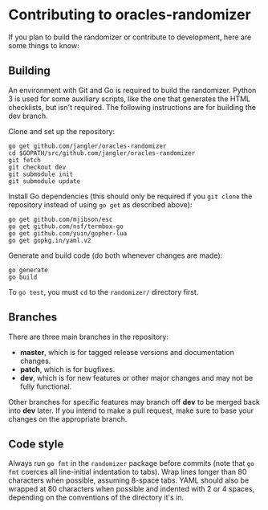 # Contributing to oracles-randomizer

If you plan to build the randomizer or contribute to development, here are some
things to know:


## Building

An environment with Git and Go is required to build the randomizer. Python 3 is
used for some auxiliary scripts, like the one that generates the HTML
checklists, but isn't required. The following instructions are for building the
dev branch.

Clone and set up the repository:

```
go get github.com/jangler/oracles-randomizer
cd $GOPATH/src/github.com/jangler/oracles-randomizer
git fetch
git checkout dev
git submodule init
git submodule update
```

Install Go dependencies (this should only be required if you `git clone` the
repository instead of using `go get` as described above):

```
go get github.com/mjibson/esc
go get github.com/nsf/termbox-go
go get github.com/yuin/gopher-lua
go get gopkg.in/yaml.v2
```

Generate and build code (do both whenever changes are made):

```
go generate
go build
```

To `go test`, you must `cd` to the `randomizer/` directory first.


## Branches

There are three main branches in the repository:

- **master**, which is for tagged release versions and documentation changes.
- **patch**, which is for bugfixes.
- **dev**, which is for new features or other major changes and may not be
  fully functional.

Other branches for specific features may branch off **dev** to be merged back
into **dev** later. If you intend to make a pull request, make sure to base
your changes on the appropriate branch.


## Code style

Always run `go fmt` in the `randomizer` package before commits (note that `go
fmt` coerces all line-initial indentation to tabs). Wrap lines longer than 80
characters when possible, assuming 8-space tabs. YAML should also be wrapped at
80 characters when possible and indented with 2 or 4 spaces, depending on the
conventions of the directory it's in.

